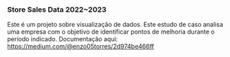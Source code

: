 ### Store Sales Data 2022~2023
Este é um projeto sobre visualização de dados.
Este estudo de caso analisa uma empresa com o objetivo de identificar pontos de melhoria durante o período indicado.
Documentação aqui: https://medium.com/@enzo05torres/2d974be466ff
